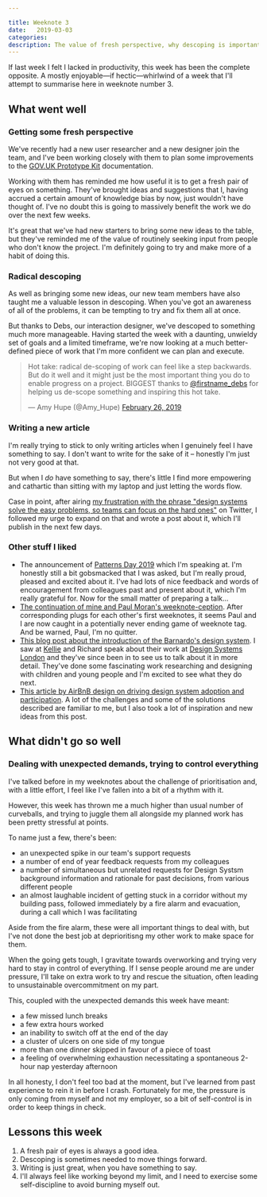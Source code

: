 ```yaml
---

title: Weeknote 3
date:   2019-03-03 
categories:
description: The value of fresh perspective, why descoping is important and avoiding burnout, all in a week's work. 
---
```


If last week I felt I lacked in productivity, this week has been the complete opposite. A mostly enjoyable—if hectic—whirlwind of a week that I'll attempt to summarise here in weeknote number 3. 

## What went well

### Getting some fresh perspective 

We've recently had a new user researcher and a new designer join the team, and I've been working closely with them to plan some improvements to the [GOV.UK Prototype Kit](https://govuk-prototype-kit.herokuapp.com/docs) documentation.

Working with them has reminded me how useful it is to get a fresh pair of eyes on something. They've brought ideas and suggestions that I, having accrued a certain amount of knowledge bias by now, just wouldn't have thought of. I've no doubt this is going to massively benefit the work we do over the next few weeks. 

It's great that we've had new starters to bring some new ideas to the table, but they've reminded me of the value of routinely seeking input from people who don't know the project. I'm definitely going to try and make more of a habit of doing this. 

### Radical descoping

As well as bringing some new ideas, our new team members have also taught me a valuable lesson in descoping. When you've got an awareness of all of the problems, it can be tempting to try and fix them all at once.

But thanks to Debs, our interaction designer, we've descoped to something much more manageable. Having started the week with a daunting, unwieldy set of goals and a limited timeframe, we're now looking at a much better-defined piece of work that I'm more confident we can plan and execute. 

<blockquote class="twitter-tweet" data-lang="en"><p lang="en" dir="ltr">Hot take: radical de-scoping of work can feel like a step backwards. But do it well and it might just be the most important thing you do to enable progress on a project. BIGGEST thanks to <a href="https://twitter.com/firstname_debs?ref_src=twsrc%5Etfw">@firstname_debs</a> for helping us de-scope something and inspiring this hot take.</p>&mdash; Amy Hupe (@Amy_Hupe) <a href="https://twitter.com/Amy_Hupe/status/1100455334521520128?ref_src=twsrc%5Etfw">February 26, 2019</a></blockquote>
<script async src="https://platform.twitter.com/widgets.js" charset="utf-8"></script>

### Writing a new article

I'm really trying to stick to only writing articles when I genuinely feel I have something to say. I don't want to write for the sake of it – honestly I'm just not very good at that.

But when I _do_ have something to say, there's little I find more empowering and cathartic than sitting with my laptop and just letting the words flow. 

Case in point, after airing [my frustration with the phrase "design systems solve the easy problems, so teams can focus on the hard ones"](https://twitter.com/Amy_Hupe/status/1101213569541201928) on Twitter, I followed my urge to expand on that and wrote a post about it, which I'll publish in the next few days.

### Other stuff I liked

- The announcement of [Patterns Day 2019](https://patternsday.com) which I'm speaking at. I'm honestly still a bit gobsmacked that I was asked, but I'm really proud, pleased and excited about it. I've had lots of nice feedback and words of encouragement from colleagues past and present about it, which I'm really grateful for. Now for the small matter of preparing a talk... 
- [The continuation of mine and Paul Moran's weeknote-ception](https://twitter.com/pjmoran/status/1101571921207050240). After corresponding plugs for each other's first weeknotes, it seems Paul and I are now caught in a potentially never ending game of weeknote tag. And be warned, Paul, I'm no quitter.
- [This blog post about the introduction of the Barnardo's design system](https://blog.barnar.do/introducing-the-barnardos-design-system-456769277f79). I saw at [Kellie](https://twitter.com/KellieDesigner) and Richard speak about their work at [Design Systems London](https://www.designsystemslondon.com/) and they've since been in to see us to talk about it in more detail. They've done some fascinating work researching and designing with children and young people and I'm excited to see what they do next. 
- [This article by AirBnB design on driving design system adoption and participation](https://airbnb.design/systems-thinking-unlocked/). A lot of the challenges and some of the solutions described are familiar to me, but I also took a lot of inspiration and new ideas from this post. 

## What didn't go so well

### Dealing with unexpected demands, trying to control everything

I've talked before in my weeknotes about the challenge of prioritisation and, with a little effort, I feel like I've fallen into a bit of a rhythm with it. 

However, this week has thrown me a much higher than usual number of curveballs, and trying to juggle them all alongside my planned work has been pretty stressful at points.

To name just a few, there's been:

- an unexpected spike in our team's support requests
- a number of end of year feedback requests from my colleagues
- a number of simultaneous but unrelated requests for Design Systsm background information and rationale for past decisions, from various different people
- an almost laughable incident of getting stuck in a corridor without my building pass, followed immediately by a fire alarm and evacuation, during a call which I was facilitating

Aside from the fire alarm, these were all important things to deal with, but I've not done the best job at deprioritisng my other work to make space for them.

When the going gets tough, I gravitate towards overworking and trying very hard to stay in control of everything. If I sense people around me are under pressure, I'll take on extra work to try and rescue the situation, often leading to unsustainable overcommitment on my part. 

This, coupled with the unexpected demands this week have meant:

- a few missed lunch breaks 
- a few extra hours worked
- an inability to switch off at the end of the day
- a cluster of ulcers on one side of my tongue 
- more than one dinner skipped in favour of a piece of toast
- a feeling of overwhelming exhaustion necessitating a spontaneous 2-hour nap yesterday afternoon

In all honesty, I don't feel too bad at the moment, but I've learned from past experience to rein it in before I crash. Fortunately for me, the pressure is only coming from myself and not my employer, so a bit of self-control is in order to keep things in check.

## Lessons this week

1. A fresh pair of eyes is always a good idea.
2. Descoping is sometimes needed to move things forward.
3. Writing is just great, when you have something to say.
4. I'll always feel like working beyond my limit, and I need to exercise some self-discipline to avoid burning myself out. 